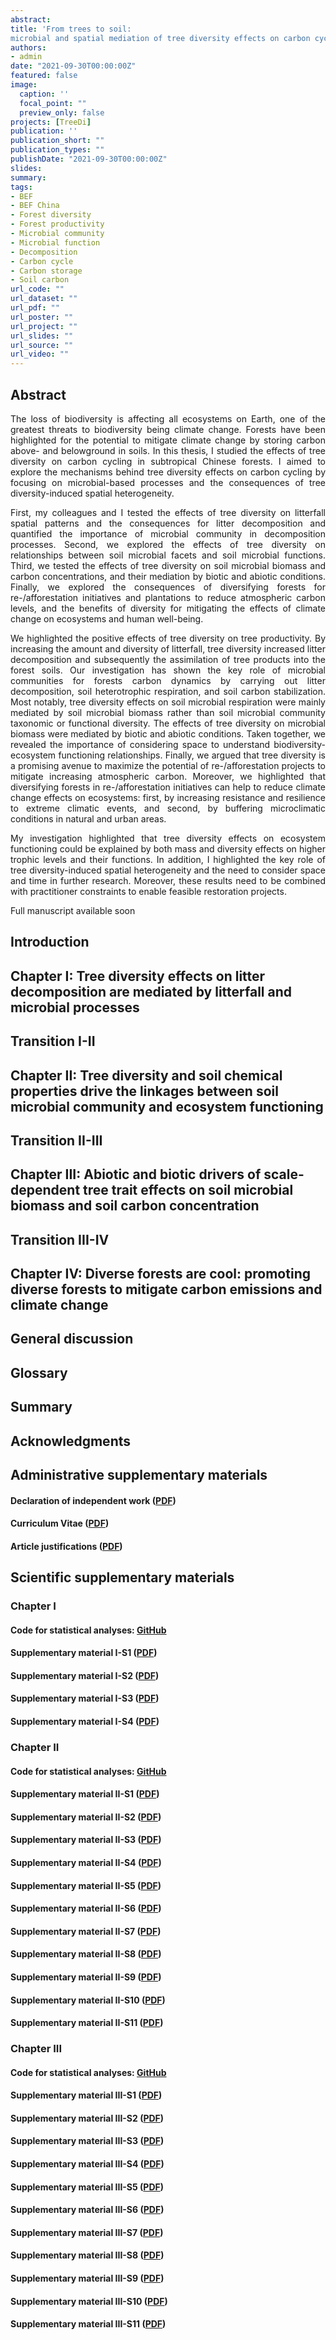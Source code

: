 ```yaml
---
abstract: 
title: 'From trees to soil: 
microbial and spatial mediation of tree diversity effects on carbon cycling in subtropical Chinese forests'
authors:
- admin
date: "2021-09-30T00:00:00Z"
featured: false
image:
  caption: ''
  focal_point: ""
  preview_only: false
projects: [TreeDi]
publication: ''
publication_short: ""
publication_types: ""
publishDate: "2021-09-30T00:00:00Z"
slides: 
summary: 
tags:
- BEF
- BEF China
- Forest diversity
- Forest productivity
- Microbial community
- Microbial function
- Decomposition
- Carbon cycle
- Carbon storage
- Soil carbon
url_code: ""
url_dataset: ""
url_pdf: ""
url_poster: ""
url_project: ""
url_slides: ""
url_source: ""
url_video: ""
---
```


## Abstract

<div align="justify"> 

The loss of biodiversity is affecting all ecosystems on Earth, one of the greatest threats to biodiversity being climate change. Forests have been highlighted for the potential to mitigate climate change by storing carbon above- and belowground in soils. In this thesis, I studied the effects of tree diversity on carbon cycling in subtropical Chinese forests. I aimed to explore the mechanisms behind tree diversity effects on carbon cycling by focusing on microbial-based processes and the consequences of tree diversity-induced spatial heterogeneity.

First, my colleagues and I tested the effects of tree diversity on litterfall spatial patterns and the consequences for litter decomposition and quantified the importance of microbial community in decomposition processes. Second, we explored the effects of tree diversity on relationships between soil microbial facets and soil microbial functions. Third, we tested the effects of tree diversity on soil microbial biomass and carbon concentrations, and their mediation by biotic and abiotic conditions. Finally, we explored the consequences of diversifying forests for re-/afforestation initiatives and plantations to reduce atmospheric carbon levels, and the benefits of diversity for mitigating the effects of climate change on ecosystems and human well-being.

We highlighted the positive effects of tree diversity on tree productivity. By increasing the amount and diversity of litterfall, tree diversity increased litter decomposition and subsequently the assimilation of tree products into the forest soils. Our investigation has shown the key role of microbial communities for forests carbon dynamics by carrying out litter decomposition, soil heterotrophic respiration, and soil carbon stabilization. Most notably, tree diversity effects on soil microbial respiration were mainly mediated by soil microbial biomass rather than soil microbial community taxonomic or functional diversity. The effects of tree diversity on microbial biomass were mediated by biotic and abiotic conditions. Taken together, we revealed the importance of considering space to understand biodiversity-ecosystem functioning relationships. Finally, we argued that tree diversity is a promising avenue to maximize the potential of re-/afforestation projects to mitigate increasing atmospheric carbon. Moreover, we highlighted that diversifying forests in re-/afforestation initiatives can help to reduce climate change effects on ecosystems: first, by increasing resistance and resilience to extreme climatic events, and second, by buffering microclimatic conditions in natural and urban areas.

My investigation highlighted that tree diversity effects on ecosystem functioning could be explained by both mass and diversity effects on higher trophic levels and their functions. In addition, I highlighted the key role of tree diversity-induced spatial heterogeneity and the need to consider space and time in further research. Moreover, these results need to be combined with practitioner constraints to enable feasible restoration projects.

</div>



Full manuscript available soon
<!--- [thesis.pdf]() --->

## Introduction 

<!--- [introduction.pdf]() --->

## Chapter I: Tree diversity effects on litter decomposition are mediated by litterfall and microbial processes

<!--- [chapter I.pdf]() --->

## Transition I-II 

<!--- [transition I-II.pdf]() --->

## Chapter II: Tree diversity and soil chemical properties drive the linkages between soil microbial community and ecosystem functioning

<!--- [chapter II.pdf]() --->

## Transition II-III 

<!--- [transition II-III.pdf]() --->

## Chapter III: Abiotic and biotic drivers of scale-dependent tree trait effects on soil microbial biomass and soil carbon concentration

<!--- [chapter III.pdf]() --->

## Transition III-IV

<!--- [Transition III-IV.pdf]() --->

## Chapter IV: Diverse forests are cool: promoting diverse forests to mitigate carbon emissions and climate change

<!--- [chapter IV.pdf]() --->

## General discussion 

<!--- [discussion.pdf]() --->

## Glossary 

<!--- [glossary.pdf]() --->

## Summary 

<!--- [summary.pdf]() (in English, German and French) --->

## Acknowledgments

<!--- [acknowledgments.pdf]() --->

## Administrative supplementary materials 

#### Declaration of independent work ([PDF](Declaration-of-independent-work.pdf))

#### Curriculum Vitae ([PDF](Remy-Beugnon_CV.pdf))

#### Article justifications ([PDF](Article-justifications.pdf))

## Scientific supplementary materials

### Chapter I

#### Code for statistical analyses: [GitHub](https://github.com/remybeugnon/Beugnon-et-al-2021_Tree-diversity-effects-on-litter-decomposition)

#### Supplementary material I-S1 ([PDF](I-S1.pdf))

#### Supplementary material I-S2 ([PDF](I-S2.pdf))

#### Supplementary material I-S3 ([PDF](I-S3.pdf))

#### Supplementary material I-S4 ([PDF](I-S4.pdf))

### Chapter II

#### Code for statistical analyses: [GitHub](https://github.com/remybeugnon/Beugnon-Du_et_al_2021_Microbial_community_and_functions)

#### Supplementary material II-S1 ([PDF](II-S1.pdf))

#### Supplementary material II-S2 ([PDF](II-S2.pdf))

#### Supplementary material II-S3 ([PDF](II-S3.pdf))

#### Supplementary material II-S4 ([PDF](II-S4.pdf))

#### Supplementary material II-S5 ([PDF](II-S5.pdf))

#### Supplementary material II-S6 ([PDF](II-S6.pdf))

#### Supplementary material II-S7 ([PDF](II-S7.pdf))

#### Supplementary material II-S8 ([PDF](II-S8.pdf))

#### Supplementary material II-S9 ([PDF](II-S9.pdf))

#### Supplementary material II-S10 ([PDF](II-S10.pdf))

#### Supplementary material II-S11 ([PDF](II-S11.pdf))

### Chapter III

#### Code for statistical analyses: [GitHub](https://github.com/remybeugnon/Beugnon-et-al-2021_Soil-carbon-and-microbial-biomass-drivers)

#### Supplementary material III-S1 ([PDF](III-S1.pdf))

#### Supplementary material III-S2 ([PDF](III-S2.pdf))

#### Supplementary material III-S3 ([PDF](III-S3.pdf))

#### Supplementary material III-S4 ([PDF](III-S4.pdf))

#### Supplementary material III-S5 ([PDF](III-S5.pdf))

#### Supplementary material III-S6 ([PDF](III-S6.pdf))

#### Supplementary material III-S7 ([PDF](III-S7.pdf))

#### Supplementary material III-S8 ([PDF](III-S8.pdf))

#### Supplementary material III-S9 ([PDF](III-S9.pdf))

#### Supplementary material III-S10 ([PDF](III-S10.pdf))

#### Supplementary material III-S11 ([PDF](III-S11.pdf))